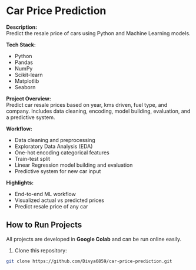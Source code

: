 # Car Price Prediction

**Description:**  
Predict the resale price of cars using Python and Machine Learning models.

**Tech Stack:**  
- Python  
- Pandas  
- NumPy  
- Scikit-learn  
- Matplotlib  
- Seaborn

**Project Overview:**  
Predict car resale prices based on year, kms driven, fuel type, and company. Includes data cleaning, encoding, model building, evaluation, and a predictive system.

**Workflow:**  
- Data cleaning and preprocessing  
- Exploratory Data Analysis (EDA)  
- One-hot encoding categorical features  
- Train-test split  
- Linear Regression model building and evaluation  
- Predictive system for new car input  

**Highlights:**  
- End-to-end ML workflow  
- Visualized actual vs predicted prices  
- Predict resale price of any car  

## How to Run Projects

All projects are developed in **Google Colab** and can be run online easily.

1. Clone this repository:  
```bash
git clone https://github.com/Divya6859/car-price-prediction.git
```
